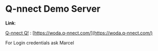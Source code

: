 # Q-nnect Demo Server

**Link**:

[Q-nnect Q!](https://woda.q-nnect.com/) : [https://woda.q-nnect.com/](https://woda.q-nnect.com/)

For Login credentials ask Marcel